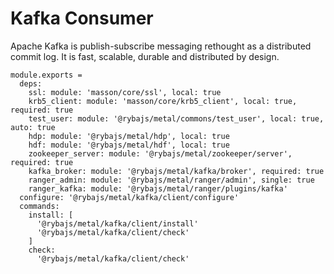 
# Kafka Consumer

Apache Kafka is publish-subscribe messaging rethought as a distributed commit
log. It is fast, scalable, durable and distributed by design.

    module.exports =
      deps:
        ssl: module: 'masson/core/ssl', local: true
        krb5_client: module: 'masson/core/krb5_client', local: true, required: true
        test_user: module: '@rybajs/metal/commons/test_user', local: true, auto: true
        hdp: module: '@rybajs/metal/hdp', local: true
        hdf: module: '@rybajs/metal/hdf', local: true
        zookeeper_server: module: '@rybajs/metal/zookeeper/server', required: true
        kafka_broker: module: '@rybajs/metal/kafka/broker', required: true
        ranger_admin: module: '@rybajs/metal/ranger/admin', single: true
        ranger_kafka: module: '@rybajs/metal/ranger/plugins/kafka'
      configure: '@rybajs/metal/kafka/client/configure'
      commands:
        install: [
          '@rybajs/metal/kafka/client/install'
          '@rybajs/metal/kafka/client/check'
        ]
        check:
          '@rybajs/metal/kafka/client/check'
